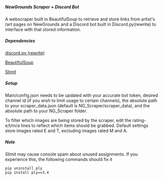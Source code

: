 ##### NewGrounds Scraper + Discord Bot

A webscraper built in BeautifulSoup to retrieve and store links from artist's /art pages on NewGrounds and a Discord bot built in Discord.py(rewrite) to interface with that stored information.

##### Dependencies

[discord.py (rewrite)](https://github.com/Rapptz/discord.py/tree/rewrite)

[BeautifulSoup](https://github.com/waylan/beautifulsoup)

[Slimit](https://github.com/rspivak/slimit)

##### Setup

Main/config.json needs to be updated with your accurate bot token, desired channel id (if you wish to limit usage to certain channels), the absolute path to your scraper_data.json (default is NG_Scraper/scraper_data), and the absolute path to your NG_Scraper folder.

To filter which images are being stored by the scraper, edit the rating-e/t/m/a lines to reflect which items should be grabbed. Default settings store images rated E and T, excluding images rated M and A.

##### Note

Slimit may cause console spam about unused assignments. If you experience this, the following commands should fix it

```
pip uninstall ply
pip install ply==3.4
```

